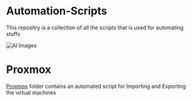 # Automation-Scripts
This repositry is a collection of all the scripts that is used for automating stuffs

![AI Images](https://github.com/Rao-Pranava/Automation-Scripts/assets/93928268/a3c8a0c6-2795-4953-af57-44e558460204)


# Proxmox
[Proxmox](https://github.com/Rao-Pranava/Automation-Scripts/tree/main/Proxmox/) folder contains an automated script for Importing and Exporting the virtual machines
